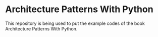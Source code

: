 # Architecture Patterns With Python

This repository is being used to put the example codes of the book Architecture Patterns With Python.